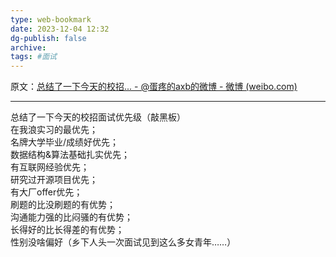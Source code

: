 ```yaml
---
type: web-bookmark
date: 2023-12-04 12:32
dg-publish: false
archive: 
tags: #面试 
---
```

原文：[总结了一下今天的校招... - @蛋疼的axb的微博 - 微博 (weibo.com)](https://weibo.com/1809500942/EfTTUpY9u)

---

总结了一下今天的校招面试优先级（敲黑板）  
在我浪实习的最优先；  
名牌大学毕业/成绩好优先；  
数据结构&算法基础扎实优先；  
有互联网经验优先；  
研究过开源项目优先；  
有大厂offer优先；  
刷题的比没刷题的有优势；  
沟通能力强的比闷骚的有优势；  
长得好的比长得差的有优势；  
性别没啥偏好（乡下人头一次面试见到这么多女青年……）